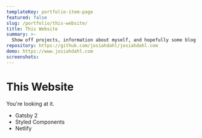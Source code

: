 ```yaml
---
templateKey: portfolio-item-page
featured: false
slug: /portfolio/this-website/
title: This Website
summary: >-
  Show off projects, information about myself, and hopefully some blog posts.
repository: https://github.com/josiahdahl/josiahdahl.com
demo: https://www.josiahdahl.com
screenshots:
---
```


# This Website

You're looking at it.

- Gatsby 2
- Styled Components
- Netlify